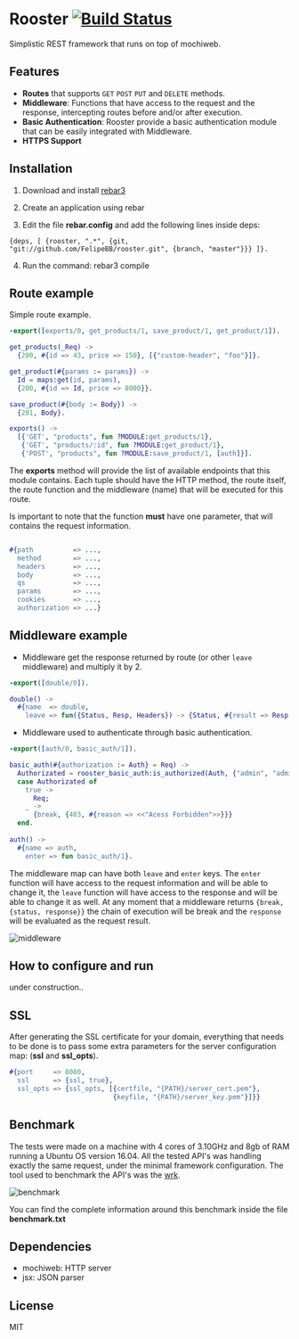 # Rooster [![Build Status](https://travis-ci.org/fbeline/rooster.svg?branch=master)](https://travis-ci.org/FelipeBB/rooster) 
Simplistic REST framework that runs on top of mochiweb.
## Features
- **Routes** that supports `GET` `POST` `PUT` and `DELETE` methods.
- **Middleware**: Functions that have access to the request and the response, intercepting routes before and/or after execution.
- **Basic Authentication**: Rooster provide a basic authentication module that can be easily integrated with Middleware.
- **HTTPS Support**

## Installation
1) Download and install [rebar3](https://www.rebar3.org/)

2) Create an application using rebar

3) Edit the file **rebar.config** and add the following lines inside deps:

`{deps, [ {rooster, ".*", {git, "git://github.com/FelipeBB/rooster.git", {branch, "master"}}} ]}.`

4) Run the command: rebar3 compile

## Route example
Simple route example.

```Erlang
-export([exports/0, get_products/1, save_product/1, get_product/1]).

get_products(_Req) ->
  {200, #{id => 43, price => 150}, [{"custom-header", "foo"}]}.

get_product(#{params := params}) ->
  Id = maps:get(id, params),
  {200, #{id => Id, price => 8000}}.

save_product(#{body := Body}) ->
  {201, Body}.

exports() ->
  [{'GET', "products", fun ?MODULE:get_products/1},
   {'GET', "products/:id", fun ?MODULE:get_product/1},
   {'POST', "products", fun ?MODULE:save_product/1, [auth]}].
```

The **exports** method will provide the list of available endpoints that this module contains. Each tuple should have the HTTP method, the route itself, the route function and the middleware (name) that will be executed for this route. 

Is important to note that the function **must** have one parameter, that will contains the request information.

```erlang

#{path          => ...,
  method        => ...,
  headers       => ...,
  body          => ...,
  qs            => ...,
  params        => ...,
  cookies       => ...,
  authorization => ...}
```

## Middleware example

- Middleware get the response returned by route (or other `leave` middleware) and multiply it by 2.

```Erlang
-export([double/0]).

double() ->
  #{name  => double,
    leave => fun({Status, Resp, Headers}) -> {Status, #{result => Resp * 2}, Headers} end}.
```

- Middleware used to authenticate through basic authentication.

```erlang
-export([auth/0, basic_auth/1]).

basic_auth(#{authorization := Auth} = Req) ->
  Authorizated = rooster_basic_auth:is_authorized(Auth, {"admin", "admin"}),
  case Authorizated of
    true ->
      Req;
    _ ->
      {break, {403, #{reason => <<"Acess Forbidden">>}}}
  end.
  
auth() ->
  #{name => auth,
    enter => fun basic_auth/1}.
```

The middleware map can have both `leave` and `enter` keys. The `enter` function will have access to the request information and will be able to change it, the `leave` function will have access to the response and will be able to change it as well.
At any moment that a middleware returns `{break, {status, response}}` the chain of execution will be break and the `response` will be evaluated as the request result.

![middleware](https://user-images.githubusercontent.com/5730881/32140052-75ae38aa-bc3a-11e7-9f54-855b96390bd9.png)

## How to configure and run

under construction..

## SSL
After generating the SSL certificate for your domain, everything that needs to be done is to pass some extra parameters for the server configuration map: (**ssl** and **ssl_opts**).

```Erlang
#{port     => 8080,
  ssl      => {ssl, true},
  ssl_opts => {ssl_opts, [{certfile, "{PATH}/server_cert.pem"},
                          {keyfile, "{PATH}/server_key.pem"}]}}
```

## Benchmark

The tests were made on a machine with 4 cores of 3.10GHz and 8gb of RAM running a Ubuntu OS version 16.04. All the tested API's was handling exactly the same request, under the minimal framework configuration.
The tool used to benchmark the API's was the [wrk](https://github.com/wg/wrk).


![benchmark](https://cloud.githubusercontent.com/assets/5730881/23285787/09a2bfb8-fa12-11e6-990e-6a7014f52122.png)


You can find the complete information around this benchmark inside the file **benchmark.txt**


## Dependencies
- mochiweb: HTTP server
- jsx: JSON parser

## License
MIT
